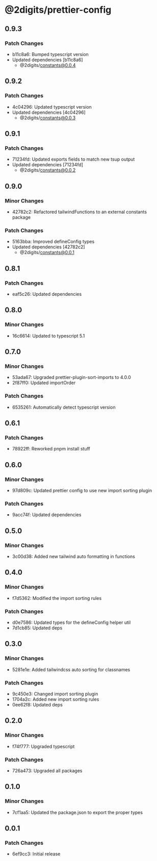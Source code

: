 # @2digits/prettier-config

## 0.9.3

### Patch Changes

- b11c8a6: Bumped typescript version
- Updated dependencies [b11c8a6]
  - @2digits/constants@0.0.4

## 0.9.2

### Patch Changes

- 4c04296: Updated typescript version
- Updated dependencies [4c04296]
  - @2digits/constants@0.0.3

## 0.9.1

### Patch Changes

- 71234fd: Updated exports fields to match new tsup output
- Updated dependencies [71234fd]
  - @2digits/constants@0.0.2

## 0.9.0

### Minor Changes

- 42782c2: Refactored tailwindFunctions to an external constants package

### Patch Changes

- 5163bba: Improved defineConfig types
- Updated dependencies [42782c2]
  - @2digits/constants@0.0.1

## 0.8.1

### Patch Changes

- eaf5c26: Updated dependencies

## 0.8.0

### Minor Changes

- 16c6614: Updated to typescript 5.1

## 0.7.0

### Minor Changes

- 53ada67: Upgraded prettier-plugin-sort-imports to 4.0.0
- 2f87ff0: Updated importOrder

### Patch Changes

- 6535261: Automatically detect typescript version

## 0.6.1

### Patch Changes

- 78922ff: Reworked pnpm install stuff

## 0.6.0

### Minor Changes

- 97d809c: Updated prettier config to use new import sorting plugin

### Patch Changes

- 9acc74f: Updated dependencies

## 0.5.0

### Minor Changes

- 3c00d38: Added new tailwind auto formatting in functions

## 0.4.0

### Minor Changes

- f7d5362: Modified the import sorting rules

### Patch Changes

- d0e7586: Updated types for the defineConfig helper util
- 7d1cb85: Updated deps

## 0.3.0

### Minor Changes

- 5281e1e: Added tailwindcss auto sorting for classnames

### Patch Changes

- 9c450e3: Changed import sorting plugin
- 1704a2c: Added new import sorting rules
- 0ee62f8: Updated deps

## 0.2.0

### Minor Changes

- f74f777: Upgraded typescript

### Patch Changes

- 726a473: Upgraded all packages

## 0.1.0

### Minor Changes

- 7cf1aa5: Updated the package.json to export the proper types

## 0.0.1

### Patch Changes

- 6ef9cc3: Initial release
